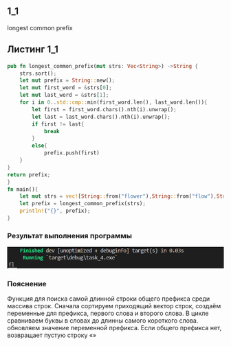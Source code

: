 ## 1_1
longest common prefix
## Листинг 1_1
```rs
pub fn longest_common_prefix(mut strs: Vec<String>) ->String {
    strs.sort();
    let mut prefix = String::new();
    let mut first_word = &strs[0];
    let mut last_word = &strs[1];
    for i in 0..std::cmp::min(first_word.len(), last_word.len()){
        let first = first_word.chars().nth(i).unwrap();
        let last = last_word.chars().nth(i).unwrap();
        if first != last{
            break
        }
        else{
            prefix.push(first)
    }
}
return prefix;
}
fn main(){
    let mut strs = vec![String::from("flower"),String::from("flow"),String::from("flight")];
    let prefix = longest_common_prefix(strs);
    println!("{}", prefix);
}
```

### Результат выполнения программы
![alt text](image.png)
### Пояснение
Функция для поиска самой длинной строки общего префикса среди массива строк.
Сначала сортируем приходящий вектор строк, создаём переменные для префикса, первого слова и второго слова. В цикле сравниваем буквы в словах до длинны самого короткого слова. обновляем значение переменной префикса.
Если общего префикса нет, возвращает пустую строку «»